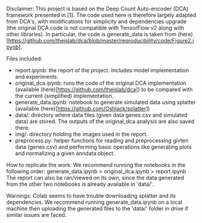 Disclaimer:
This project is based on the Deep Count Auto-encoder (DCA) framework presented in [1]. The code used here is therefore largely adapted from DCA's, with modifications for simplicity and dependencies upgrade (the original DCA code is not compatible with TensorFlow v2 along with other libraries). In particular, the code is generate_data is taken from (here)[https://github.com/theislab/dca/blob/master/reproducibility/code/Figure2.ipynb].

Files included:
- report.ipynb: the report of the project. Includes model implementation and experiments.
- original_dca.ipynb: runs the code of the original DCA implementation (available (here)[https://github.com/theislab/dca]) to be compared with the current (simplified) implementation.
- generate_data.ipynb: notebook to generate simulated data using splatter (available (here)[https://github.com/Oshlack/splatter])
- data/: directory where data files (given data genes.csv and simulated data) are stored. The outputs of the original_dca analysis are also saved there.
- img/: directory holding the images used in the report.
- preprocess.py: helper functions for reading and preprocessing givten data (genes.csv) and performing basic operations like generating plots and normalizing a given anndata object.

How to replicate the work:
We recommend running the notebooks in the following order: generate_data.ipynb > original_dca.ipynb > report.ipynb
The report can also be ran/viewed on its own, since the data generated from the other two notebooks is already available in 'data/'.

Warnings:
Colab seems to have trouble downloading splatter and its dependencies. We recommend running generate_data.ipynb on a local machine then uploading the generated files to the 'data/' folder in drive if similar issues are faced.

